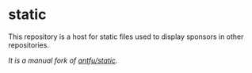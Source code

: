 # static

This repository is a host for static files used to display sponsors in other repositories.

_It is a manual fork of [antfu/static](https://github.com/antfu/static)._
